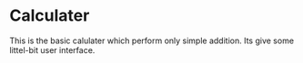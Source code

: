 # Calculater
This is the basic calulater which perform only simple addition.
Its give some littel-bit user interface.
